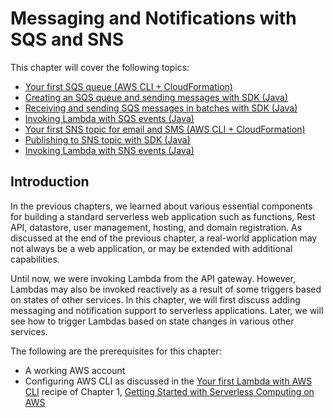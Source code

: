 # Messaging and Notifications with SQS and SNS
This chapter will cover the following topics:
* [Your first SQS queue (AWS CLI + CloudFormation)](./your-first-sqs-queue/README.md)
* [Creating an SQS queue and sending messages with SDK (Java)](./creating-sqs-queue-and-sending-message-with-sdk/README.md)
* [Receiving and sending SQS messages in batches with SDK (Java)](./receiving-and-sending-sqs-messages-in-batch-with-sdk/README.md)
* [Invoking Lambda with SQS events (Java)](./invoking-lambda-with-sqs-event/README.md)
* [Your first SNS topic for email and SMS (AWS CLI + CloudFormation)](./your-first-sqs-queue/README.md)
* [Publishing to SNS topic with SDK (Java)](./publishing-to-sns-topic-with-sdk/README.md)
* [Invoking Lambda with SNS events (Java)](./invoking-lambda-with-sns-event/README.md)

## Introduction
In the previous chapters, we learned about various essential components for building a standard serverless web application such as functions, Rest API, datastore, user management, hosting, and domain registration. As discussed at the end of the previous chapter, a real-world application may not always be a web application, or may be extended with additional capabilities.

Until now, we were invoking Lambda from the API gateway. However, Lambdas may also be invoked reactively as a result of some triggers based on states of other services. In this chapter, we will first discuss adding messaging and notification support to serverless applications. Later, we will see how to trigger Lambdas based on state changes in various other services.

The following are the prerequisites for this chapter:
* A working AWS account
* Configuring AWS CLI as discussed in the [Your first Lambda with AWS CLI](../Chapter01/your-first-lambda-with-aws-cli/README.md) recipe of Chapter 1, [Getting Started with Serverless Computing on AWS](../Chapter01/README.md)

